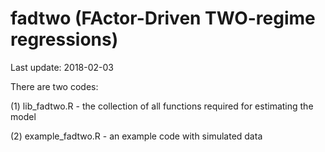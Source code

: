 # fadtwo (FActor-Driven TWO-regime regressions)

Last update: 2018-02-03

There are two codes:

  (1) lib_fadtwo.R - the collection of all functions required for estimating the model
  
  (2) example_fadtwo.R - an example code with simulated data

